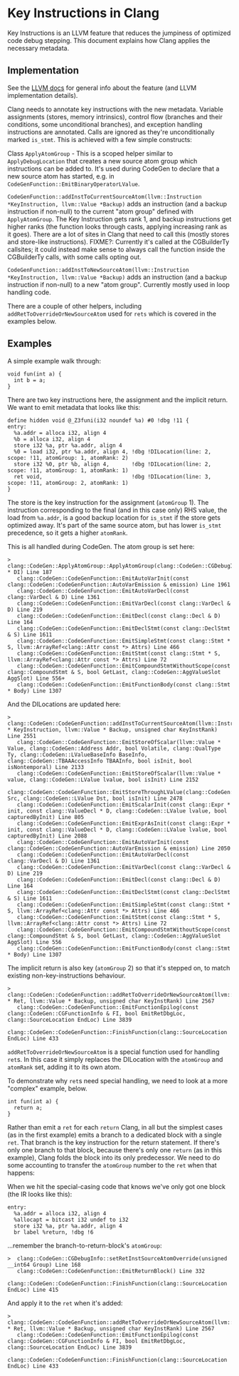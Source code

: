# Key Instructions in Clang

Key Instructions is an LLVM feature that reduces the jumpiness of optimized code debug stepping. This document explains how Clang applies the necessary metadata.

## Implementation

See the [LLVM docs](../../llvm/docs/KeyInstructionsDebugInfo.md) for general info about the feature (and LLVM implementation details).

Clang needs to annotate key instructions with the new metadata. Variable assignments (stores, memory intrinsics), control flow (branches and their conditions, some unconditional branches), and exception handling instructions are annotated. Calls are ignored as they're unconditionally marked `is_stmt`. This is achieved with a few simple constructs:

Class `ApplyAtomGroup` - This is a scoped helper similar to `ApplyDebugLocation` that creates a new source atom group which instructions can be added to. It's used during CodeGen to declare that a new source atom has started, e.g. in `CodeGenFunction::EmitBinaryOperatorLValue`.

`CodeGenFunction::addInstToCurrentSourceAtom(llvm::Instruction *KeyInstruction, llvm::Value *Backup)` adds an instruction (and a backup instruction if non-null) to the current "atom group" defined with `ApplyAtomGroup`. The Key Instruction gets rank 1, and backup instructions get higher ranks (the function looks through casts, applying increasing rank as it goes). There are a lot of sites in Clang that need to call this (mostly stores and store-like instructions). FIXME?: Currently it's called at the CGBuilderTy callsites; it could instead make sense to always call the function inside the CGBuilderTy calls, with some calls opting out.

`CodeGenFunction::addInstToNewSourceAtom(llvm::Instruction *KeyInstruction, llvm::Value *Backup)` adds an instruction (and a backup instruction if non-null) to a new "atom group". Currently mostly used in loop handling code.

There are a couple of other helpers, including `addRetToOverrideOrNewSourceAtom` used for `rets` which is covered in the examples below.

## Examples

A simple example walk through:
```
void fun(int a) {
  int b = a;
}
```

There are two key instructions here, the assignment and the implicit return. We want to emit metadata that looks like this:

```
define hidden void @_Z3funi(i32 noundef %a) #0 !dbg !11 {
entry:
  %a.addr = alloca i32, align 4
  %b = alloca i32, align 4
  store i32 %a, ptr %a.addr, align 4
  %0 = load i32, ptr %a.addr, align 4, !dbg !DILocation(line: 2, scope: !11, atomGroup: 1, atomRank: 2)
  store i32 %0, ptr %b, align 4,       !dbg !DILocation(line: 2, scope: !11, atomGroup: 1, atomRank: 1)
  ret void,                            !dbg !DILocation(line: 3, scope: !11, atomGroup: 2, atomRank: 1)
}
```

The store is the key instruction for the assignment (`atomGroup` 1). The instruction corresponding to the final (and in this case only) RHS value, the load from `%a.addr`, is a good backup location for `is_stmt` if the store gets optimized away. It's part of the same source atom, but has lower `is_stmt` precedence, so it gets a higher `atomRank`.

This is all handled during CodeGen. The atom group is set here:
```
>  clang::CodeGen::ApplyAtomGroup::ApplyAtomGroup(clang::CodeGen::CGDebugInfo * DI) Line 187
   clang::CodeGen::CodeGenFunction::EmitAutoVarInit(const clang::CodeGen::CodeGenFunction::AutoVarEmission & emission) Line 1961
   clang::CodeGen::CodeGenFunction::EmitAutoVarDecl(const clang::VarDecl & D) Line 1361
   clang::CodeGen::CodeGenFunction::EmitVarDecl(const clang::VarDecl & D) Line 219
   clang::CodeGen::CodeGenFunction::EmitDecl(const clang::Decl & D) Line 164
   clang::CodeGen::CodeGenFunction::EmitDeclStmt(const clang::DeclStmt & S) Line 1611
   clang::CodeGen::CodeGenFunction::EmitSimpleStmt(const clang::Stmt * S, llvm::ArrayRef<clang::Attr const *> Attrs) Line 466
   clang::CodeGen::CodeGenFunction::EmitStmt(const clang::Stmt * S, llvm::ArrayRef<clang::Attr const *> Attrs) Line 72
   clang::CodeGen::CodeGenFunction::EmitCompoundStmtWithoutScope(const clang::CompoundStmt & S, bool GetLast, clang::CodeGen::AggValueSlot AggSlot) Line 556+
   clang::CodeGen::CodeGenFunction::EmitFunctionBody(const clang::Stmt * Body) Line 1307
```

And the DILocations are updated here:
```
>  clang::CodeGen::CodeGenFunction::addInstToCurrentSourceAtom(llvm::Instruction * KeyInstruction, llvm::Value * Backup, unsigned char KeyInstRank) Line 2551
   clang::CodeGen::CodeGenFunction::EmitStoreOfScalar(llvm::Value * Value, clang::CodeGen::Address Addr, bool Volatile, clang::QualType Ty, clang::CodeGen::LValueBaseInfo BaseInfo, clang::CodeGen::TBAAAccessInfo TBAAInfo, bool isInit, bool isNontemporal) Line 2133
   clang::CodeGen::CodeGenFunction::EmitStoreOfScalar(llvm::Value * value, clang::CodeGen::LValue lvalue, bool isInit) Line 2152
   clang::CodeGen::CodeGenFunction::EmitStoreThroughLValue(clang::CodeGen::RValue Src, clang::CodeGen::LValue Dst, bool isInit) Line 2478
   clang::CodeGen::CodeGenFunction::EmitScalarInit(const clang::Expr * init, const clang::ValueDecl * D, clang::CodeGen::LValue lvalue, bool capturedByInit) Line 805
   clang::CodeGen::CodeGenFunction::EmitExprAsInit(const clang::Expr * init, const clang::ValueDecl * D, clang::CodeGen::LValue lvalue, bool capturedByInit) Line 2088
   clang::CodeGen::CodeGenFunction::EmitAutoVarInit(const clang::CodeGen::CodeGenFunction::AutoVarEmission & emission) Line 2050
   clang::CodeGen::CodeGenFunction::EmitAutoVarDecl(const clang::VarDecl & D) Line 1361
   clang::CodeGen::CodeGenFunction::EmitVarDecl(const clang::VarDecl & D) Line 219
   clang::CodeGen::CodeGenFunction::EmitDecl(const clang::Decl & D) Line 164
   clang::CodeGen::CodeGenFunction::EmitDeclStmt(const clang::DeclStmt & S) Line 1611
   clang::CodeGen::CodeGenFunction::EmitSimpleStmt(const clang::Stmt * S, llvm::ArrayRef<clang::Attr const *> Attrs) Line 466
   clang::CodeGen::CodeGenFunction::EmitStmt(const clang::Stmt * S, llvm::ArrayRef<clang::Attr const *> Attrs) Line 72
   clang::CodeGen::CodeGenFunction::EmitCompoundStmtWithoutScope(const clang::CompoundStmt & S, bool GetLast, clang::CodeGen::AggValueSlot AggSlot) Line 556
   clang::CodeGen::CodeGenFunction::EmitFunctionBody(const clang::Stmt * Body) Line 1307

```

The implicit return is also key (`atomGroup` 2) so that it's stepped on, to match existing non-key-instructions behaviour.

```
>  clang::CodeGen::CodeGenFunction::addRetToOverrideOrNewSourceAtom(llvm::ReturnInst * Ret, llvm::Value * Backup, unsigned char KeyInstRank) Line 2567
   clang::CodeGen::CodeGenFunction::EmitFunctionEpilog(const clang::CodeGen::CGFunctionInfo & FI, bool EmitRetDbgLoc, clang::SourceLocation EndLoc) Line 3839
   clang::CodeGen::CodeGenFunction::FinishFunction(clang::SourceLocation EndLoc) Line 433
```

`addRetToOverrideOrNewSourceAtom` is a special function used for handling `ret`s. In this case it simply replaces the DILocation with the `atomGroup` and `atomRank` set, adding it to its own atom.

To demonstrate why `ret`s need special handling, we need to look at a more "complex" example, below.

```
int fun(int a) {
  return a;
}
```

Rather than emit a `ret` for each `return` Clang, in all but the simplest cases (as in the first example) emits a branch to a dedicated block with a single `ret`. That branch is the key instruction for the return statement. If there's only one branch to that block, because there's only one `return` (as in this example), Clang folds the block into its only predecessor. We need to do some accounting to transfer the `atomGroup` number to the `ret` when that happens:

When we hit the special-casing code that knows we've only got one block (the IR looks like this):
```
entry:
  %a.addr = alloca i32, align 4
  %allocapt = bitcast i32 undef to i32
  store i32 %a, ptr %a.addr, align 4
  br label %return, !dbg !6
```

...remember the branch-to-return-block's `atomGroup`:

```
>  clang::CodeGen::CGDebugInfo::setRetInstSourceAtomOverride(unsigned __int64 Group) Line 168
   clang::CodeGen::CodeGenFunction::EmitReturnBlock() Line 332
   clang::CodeGen::CodeGenFunction::FinishFunction(clang::SourceLocation EndLoc) Line 415
```

And apply it to the `ret` when it's added:
```
>  clang::CodeGen::CodeGenFunction::addRetToOverrideOrNewSourceAtom(llvm::ReturnInst * Ret, llvm::Value * Backup, unsigned char KeyInstRank) Line 2567
   clang::CodeGen::CodeGenFunction::EmitFunctionEpilog(const clang::CodeGen::CGFunctionInfo & FI, bool EmitRetDbgLoc, clang::SourceLocation EndLoc) Line 3839
   clang::CodeGen::CodeGenFunction::FinishFunction(clang::SourceLocation EndLoc) Line 433
```
